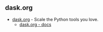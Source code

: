 ## dask.org
* [dask.org](https://www.dask.org/) - Scale the Python tools you love.
  * [dask.org - docs](https://docs.dask.org/en/stable/)
